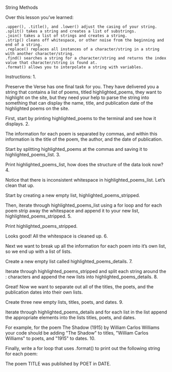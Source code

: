 String Methods


Over this lesson you’ve learned:

    .upper(), .title(), and .lower() adjust the casing of your string.
    .split() takes a string and creates a list of substrings.
    .join() takes a list of strings and creates a string.
    .strip() cleans off whitespace, or other noise from the beginning and end of a string.
    .replace() replaces all instances of a character/string in a string with another character/string.
    .find() searches a string for a character/string and returns the index value that character/string is found at.
    .format() allows you to interpolate a string with variables.

Instructions:
1.

Preserve the Verse has one final task for you. They have delivered you a string that contains a list of poems, titled highlighted_poems, they want to highlight on the site, but they need your help to parse the string into something that can display the name, title, and publication date of the highlighted poems on the site.

First, start by printing highlighted_poems to the terminal and see how it displays.
2.

The information for each poem is separated by commas, and within this information is the title of the poem, the author, and the date of publication.

Start by splitting highlighted_poems at the commas and saving it to highlighted_poems_list.
3.

Print highlighted_poems_list, how does the structure of the data look now?
4.

Notice that there is inconsistent whitespace in highlighted_poems_list. Let’s clean that up.

Start by creating a new empty list, highlighted_poems_stripped.

Then, iterate through highlighted_poems_list using a for loop and for each poem strip away the whitespace and append it to your new list, highlighted_poems_stripped.
5.

Print highlighted_poems_stripped.

Looks good! All the whitespace is cleaned up.
6.

Next we want to break up all the information for each poem into it’s own list, so we end up with a list of lists.

Create a new empty list called highlighted_poems_details.
7.

Iterate through highlighted_poems_stripped and split each string around the : characters and append the new lists into highlighted_poems_details.
8.

Great! Now we want to separate out all of the titles, the poets, and the publication dates into their own lists.

Create three new empty lists, titles, poets, and dates.
9.

Iterate through highlighted_poems_details and for each list in the list append the appropriate elements into the lists titles, poets, and dates.

For example, for the poem The Shadow (1915) by William Carlos Williams your code should be adding "The Shadow" to titles, "William Carlos Williams" to poets, and "1915" to dates.
10.

Finally, write a for loop that uses .format() to print out the following string for each poem:

The poem TITLE was published by POET in DATE.


<!-- 
      highlighted_poems = "Afterimages:Audre Lorde:1997,  The Shadow:William Carlos Williams:1915, Ecstasy:Gabriela Mistral:1925,   Georgia Dusk:Jean Toomer:1923,   Parting Before Daybreak:An Qi:2014, The Untold Want:Walt Whitman:1871, Mr. Grumpledump's Song:Shel Silverstein:2004, Angel Sound Mexico City:Carmen Boullosa:2013, In Love:Kamala Suraiyya:1965, Dream Variations:Langston Hughes:1994, Dreamwood:Adrienne Rich:1987"
 -->